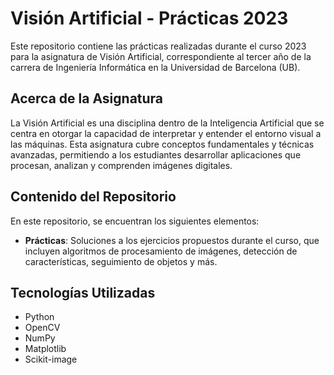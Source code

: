 # Visión Artificial - Prácticas 2023

Este repositorio contiene las prácticas realizadas durante el curso 2023 para la asignatura de Visión Artificial, correspondiente al tercer año de la carrera de Ingeniería Informática en la Universidad de Barcelona (UB).

## Acerca de la Asignatura

La Visión Artificial es una disciplina dentro de la Inteligencia Artificial que se centra en otorgar la capacidad de interpretar y entender el entorno visual a las máquinas. Esta asignatura cubre conceptos fundamentales y técnicas avanzadas, permitiendo a los estudiantes desarrollar aplicaciones que procesan, analizan y comprenden imágenes digitales.

## Contenido del Repositorio

En este repositorio, se encuentran los siguientes elementos:

- **Prácticas**: Soluciones a los ejercicios propuestos durante el curso, que incluyen algoritmos de procesamiento de imágenes, detección de características, seguimiento de objetos y más.

## Tecnologías Utilizadas

- Python
- OpenCV
- NumPy
- Matplotlib
- Scikit-image
